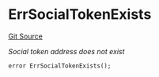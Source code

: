 # ErrSocialTokenExists
[Git Source](https://github.com/Crossbell-Box/Crossbell-Contracts/blob/7dd103c70343d6410d08f7bb25b0b513c4d92016/contracts/libraries/Error.sol)

*Social token address does not exist*


```solidity
error ErrSocialTokenExists();
```

